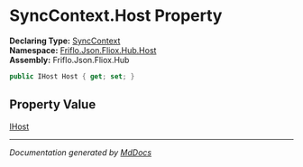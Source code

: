 ﻿<!--  
  <auto-generated>   
    The contents of this file were generated by a tool.  
    Changes to this file may be list if the file is regenerated  
  </auto-generated>   
-->

# SyncContext.Host Property

**Declaring Type:** [SyncContext](../index.md)  
**Namespace:** [Friflo.Json.Fliox.Hub.Host](../../index.md)  
**Assembly:** Friflo.Json.Fliox.Hub

```csharp
public IHost Host { get; set; }
```

## Property Value

[IHost](../../IHost/index.md)

___

*Documentation generated by [MdDocs](https://github.com/ap0llo/mddocs)*

